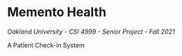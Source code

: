 # Memento Health

*Oakland University - CSI 4999 - Senior Project - Fall 2021*

A Patient Check-in System
